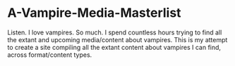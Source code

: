 # A-Vampire-Media-Masterlist
Listen. I love vampires. So much. I spend countless hours trying to find all the extant and upcoming media/content about vampires. This is my attempt to create a site compiling all the extant content about vampires I can find, across format/content types.
